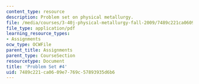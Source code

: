 ```yaml
---
content_type: resource
description: Problem set on physical metallurgy.
file: /media/courses/3-40j-physical-metallurgy-fall-2009/7489c221ca0609e7769c57893935d6b6_MIT3_40JF09_ps4.pdf
file_type: application/pdf
learning_resource_types:
- Assignments
ocw_type: OCWFile
parent_title: Assignments
parent_type: CourseSection
resourcetype: Document
title: 'Problem Set #4'
uid: 7489c221-ca06-09e7-769c-57893935d6b6
---
```

